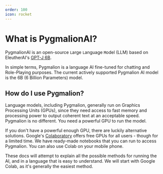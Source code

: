 ```yaml
---
order: 100
icon: rocket
---
```

# What is PygmalionAI?

PygmalionAI is an open-source `L`arge `L`anguage `M`odel (LLM) based on EleutherAI's [GPT-J 6B](https://huggingface.co/EleutherAI/gpt-j-6b). 

In simple terms, Pygmalion is a language AI fine-tuned for chatting and Role-Playing purposes. The current actively supported Pygmalion AI model is the 6B (6 Billion Parameters) model. 

## How do I use Pygmalion?

Language models, including Pygmalion, generally run on Graphics Processing Units (GPUs), since they need access to fast memory and processing power to output coherent text at an acceptable speed. Pygmalion is no different. You need a powerful GPU to run the model. 

If you don't have a powerful enough GPU, there are luckily alternative solutions. Google's [Colaboratory](https://colab.research.google.com) offers free GPUs for all users - though for a limited time. We have ready-made notebooks that you can run to access Pygmalion. You can also use Colab on your mobile phone.

These docs will attempt to explain all the possible methods for running the AI, and in a language that is easy to understand. We will start with Google Colab, as it's generally the easiest method.